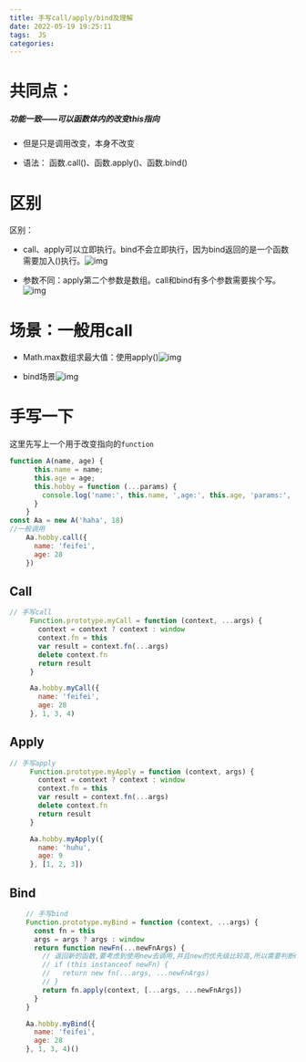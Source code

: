 ```yaml
---
title: 手写call/apply/bind及理解
date: 2022-05-19 19:25:11
tags:  JS
categories: 
---
```


# 共同点：

##### 功能一致——可以函数体内的改变this指向

- 但是只是调用改变，本身不改变

- 语法： 函数.call()、函数.apply()、函数.bind()

# 区别

区别：

- call、apply可以立即执行。bind不会立即执行，因为bind返回的是一个函数需要加入()执行。![img](https://api2.mubu.com/v3/document_image/9400588d-a172-477a-8b3a-249fbef7ff1e-17016005.jpg)

- 参数不同：apply第二个参数是数组。call和bind有多个参数需要挨个写。![img](https://api2.mubu.com/v3/document_image/2f7875e8-40cf-45fd-9d38-8b268e10dcaf-17016005.jpg)

# 场景：一般用call

- Math.max数组求最大值：使用apply()![img](https://api2.mubu.com/v3/document_image/997d46a1-8298-49f4-b8f1-61767ca8e9a5-17016005.jpg)

- bind场景![img](../../../../../../Study-TensorFlow/Study-NLP/IMGassset/2fd03ffd-08ef-4e03-8d0c-54b58615445b-17016005.jpg)

# 手写一下

这里先写上一个用于改变指向的`function`

```js
function A(name, age) {
      this.name = name;
      this.age = age;
      this.hobby = function (...params) {
        console.log('name:', this.name, ',age:', this.age, 'params:', ...params)
      }
    }
const Aa = new A('haha', 18)
//一般调用
    Aa.hobby.call({
      name: 'feifei',
      age: 28
    })
```

## Call

```js
// 手写call
     Function.prototype.myCall = function (context, ...args) {
       context = context ? context : window
       context.fn = this
       var result = context.fn(...args)
       delete context.fn
       return result
     }

     Aa.hobby.myCall({
       name: 'feifei',
       age: 28
     }, 1, 3, 4)
```

## Apply

```js
// 手写apply
     Function.prototype.myApply = function (context, args) {
       context = context ? context : window
       context.fn = this
       var result = context.fn(...args)
       delete context.fn
       return result
     }

     Aa.hobby.myApply({
       name: 'huhu',
       age: 9
     }, [1, 2, 3])
```

## Bind

```js
    // 手写bind
    Function.prototype.myBind = function (context, ...args) {
      const fn = this
      args = args ? args : window
      return function newFn(...newFnArgs) {
        // 返回新的函数,要考虑到使用new去调用,并且new的优先级比较高,所以需要判断new的调用
        // if (this instanceof newFn) {
        //   return new fn(...args, ...newFnArgs)
        // }
        return fn.apply(context, [...args, ...newFnArgs])
      }
    }

    Aa.hobby.myBind({
      name: 'feifei',
      age: 28
    }, 1, 3, 4)()
```

